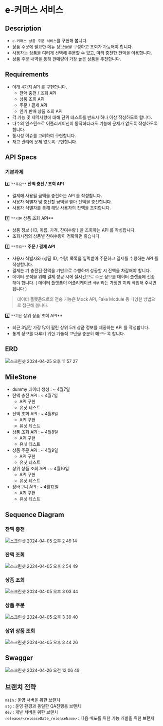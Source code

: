 # e-커머스 서비스
## Description

- `e-커머스 상품 주문 서비스`를 구현해 봅니다.
- 상품 주문에 필요한 메뉴 정보들을 구성하고 조회가 가능해야 합니다.
- 사용자는 상품을 여러개 선택해 주문할 수 있고, 미리 충전한 잔액을 이용합니다.
- 상품 주문 내역을 통해 판매량이 가장 높은 상품을 추천합니다.

## Requirements

- 아래 4가지 API 를 구현합니다.
    - 잔액 충전 / 조회 API
    - 상품 조회 API
    - 주문 / 결제 API
    - 인기 판매 상품 조회 API
- 각 기능 및 제약사항에 대해 단위 테스트를 반드시 하나 이상 작성하도록 합니다.
- 다수의 인스턴스로 어플리케이션이 동작하더라도 기능에 문제가 없도록 작성하도록 합니다.
- 동시성 이슈를 고려하여 구현합니다.
- 재고 관리에 문제 없도록 구현합니다.


## API Specs

### 기본과제

1️⃣ `**주요**` **잔액 충전 / 조회 API**

- 결제에 사용될 금액을 충전하는 API 를 작성합니다.
- 사용자 식별자 및 충전할 금액을 받아 잔액을 충전합니다.
- 사용자 식별자를 통해 해당 사용자의 잔액을 조회합니다.

2️⃣ `**기본` 상품 조회 API**

- 상품 정보 ( ID, 이름, 가격, 잔여수량 ) 을 조회하는 API 를 작성합니다.
- 조회시점의 상품별 잔여수량이 정확하면 좋습니다.

3️⃣ `**주요**` **주문 / 결제 API**

- 사용자 식별자와 (상품 ID, 수량) 목록을 입력받아 주문하고 결제를 수행하는 API 를 작성합니다.
- 결제는 기 충전된 잔액을 기반으로 수행하며 성공할 시 잔액을 차감해야 합니다.
- 데이터 분석을 위해 결제 성공 시에 실시간으로 주문 정보를 데이터 플랫폼에 전송해야 합니다. ( 데이터 플랫폼이 어플리케이션 `외부` 라는 가정만 지켜 작업해 주시면 됩니다 )

> 데이터 플랫폼으로의 전송 기능은 Mock API, Fake Module 등 다양한 방법으로 접근해 봅니다.
> 

4️⃣ `**기본` 상위 상품 조회 API**

- 최근 3일간 가장 많이 팔린 상위 5개 상품 정보를 제공하는 API 를 작성합니다.
- 통계 정보를 다루기 위한 기술적 고민을 충분히 해보도록 합니다.


## ERD
![스크린샷 2024-04-25 오후 11 57 27](https://github.com/thdus3009/hhplus_ecommerce/assets/63095234/234de39d-133b-4033-9cb3-770407823b87)


## MileStone
* dummy 데이터 생성 : ~ 4월7일
* 잔액 충전 API : ~ 4월7일
  * API 구현
  * 유닛 테스트
* 잔액 조회 API : ~ 4월8일
  * API 구현
  * 유닛 테스트
* 상품 조회 API : ~ 4월8일
  * API 구현
  * 유닛 테스트
* 상품 주문 API : ~ 4월9일
  * API 구현
  * 유닛 테스트
* 상위 상품 조회 API : ~ 4월10일
  * API 구현
  * 유닛 테스트
* 장바구니 API : ~ 4월12일
  * API 구현
  * 유닛 테스트

## Sequence Diagram
### 잔액 충전
![스크린샷 2024-04-05 오후 2 49 14](https://github.com/thdus3009/hhplus_ecommerce/assets/63095234/85719f35-0279-4edb-a0f1-8577cda4d91c)
### 잔액 조회
![스크린샷 2024-04-05 오후 2 54 49](https://github.com/thdus3009/hhplus_ecommerce/assets/63095234/de82a26e-3583-4e3d-b317-1bdb20d6eb90)
### 상품 조회
![스크린샷 2024-04-05 오후 3 03 44](https://github.com/thdus3009/hhplus_ecommerce/assets/63095234/1c5fdf24-d30f-4601-a7c9-ed3a065b8939)
### 상품 주문
![스크린샷 2024-04-05 오후 3 39 40](https://github.com/thdus3009/hhplus_ecommerce/assets/63095234/8870531c-020c-4a26-abed-d871b5f56154)
### 상위 상품 조회
![스크린샷 2024-04-05 오후 3 44 26](https://github.com/thdus3009/hhplus_ecommerce/assets/63095234/133895f8-c94f-4bab-95e6-936ef0549acc)


## Swagger
![스크린샷 2024-04-26 오전 12 06 49](https://github.com/thdus3009/hhplus_ecommerce/assets/63095234/f5ea4601-42ea-4b97-b220-bdd30df2edae)


## 브랜치 전략
`main` : 운영 서버을 위한 브랜치
</br>
`stg` : 운영 환경과 동일한 QA진행용 브랜치
</br>
`dev` : 개발 서버을 위한 브랜치
</br>
`release/<releaseDate_releaseName>` : 다음 배포를 위한 기능 개발을 위한 브랜치





